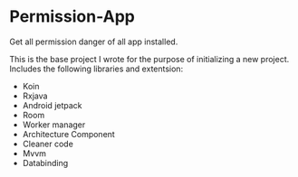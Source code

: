 # Permission-App
Get all permission danger of all app installed.

This is the base project I wrote for the purpose of initializing a new project.
Includes the following libraries and extentsion:
+ Koin
+ Rxjava
+ Android jetpack
+ Room
+ Worker manager
+ Architecture Component
+ Cleaner code
+ Mvvm
+ Databinding
